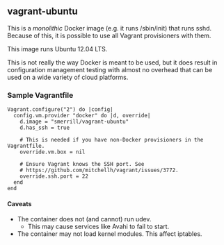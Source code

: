 ## vagrant-ubuntu

This is a _monolithic_ Docker image (e.g. it runs /sbin/init) that runs sshd.
Because of this, it is possible to use all Vagrant provisioners with them.

This image runs Ubuntu 12.04 LTS.

This is not really the way Docker is meant to be used, but it does result in
configuration management testing with almost no overhead that can be used on a
wide variety of cloud platforms.

### Sample Vagrantfile

    Vagrant.configure("2") do |config|
      config.vm.provider "docker" do |d, override|
        d.image = "smerrill/vagrant-ubuntu"
        d.has_ssh = true
    
        # This is needed if you have non-Docker provisioners in the Vagrantfile.
        override.vm.box = nil

        # Ensure Vagrant knows the SSH port. See
        # https://github.com/mitchellh/vagrant/issues/3772.
        override.ssh.port = 22
      end
    end

#### Caveats

- The container does not (and cannot) run udev.
  - This may cause services like Avahi to fail to start.
- The container may not load kernel modules. This affect iptables.

